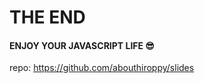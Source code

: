 <!-- background: javascript -->

# THE END

#### ENJOY YOUR JAVASCRIPT LIFE 😎

repo: https://github.com/abouthiroppy/slides
